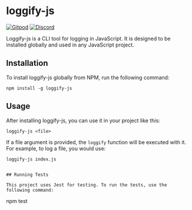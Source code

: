 # loggify-js

[![Gitpod](https://img.shields.io/badge/Gitpod-ready--to--code-blue?logo=gitpod)](https://gitpod.io/#https://github.com/deep-foundation/loggify-js) 
[![Discord](https://badgen.net/badge/icon/discord?icon=discord&label&color=purple)](https://discord.gg/deep-foundation)

Loggify-js is a CLI tool for logging in JavaScript. It is designed to be installed globally and used in any JavaScript project.

## Installation

To install loggify-js globally from NPM, run the following command:

```
npm install -g loggify-js
```

## Usage

After installing loggify-js, you can use it in your project like this:

```
loggify-js <file>
```

If a file argument is provided, the `loggify` function will be executed with it. For example, to log a file, you would use:

```
loggify-js index.js
```
```

## Running Tests

This project uses Jest for testing. To run the tests, use the following command:

```
npm test
```


